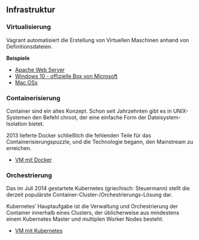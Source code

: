 Infrastruktur
-------------
 
### Virtualisierung

Vagrant automatisiert die Erstellung von Virtuellen Maschinen anhand von Definitionsdateien.

**Beispiele**

* [Apache Web Server](vm/web/)
* [Windows 10 - offizielle Box von Microsoft](vm/win10/)
* [Mac OSx](vm/macosx/)

### Containerisierung

Container sind ein altes Konzept. Schon seit Jahrzehnten gibt es in UNIX-Systemen den Befehl chroot, der eine einfache Form der Dateisystem-Isolation bietet.

2013 lieferte Docker schließlich die fehlenden Teile für das Containerisierungspuzzle, und die Technologie begann, den Mainstream zu erreichen.

* [VM mit Docker](container/)

### Orchestrierung

Das im Juli 2014 gestartete Kubernetes (griechisch: Steuermann) stellt die derzeit populärste Container-Cluster-/Orchestrierungs-Lösung dar.

Kubernetes’ Hauptaufgabe ist die Verwaltung und Orchestrierung der Container innerhalb eines Clusters, der üblicherweise aus mindestens einem Kubernetes Master und multiplen Worker Nodes besteht.

* [VM mit Kubernetes](kubernetes/)

